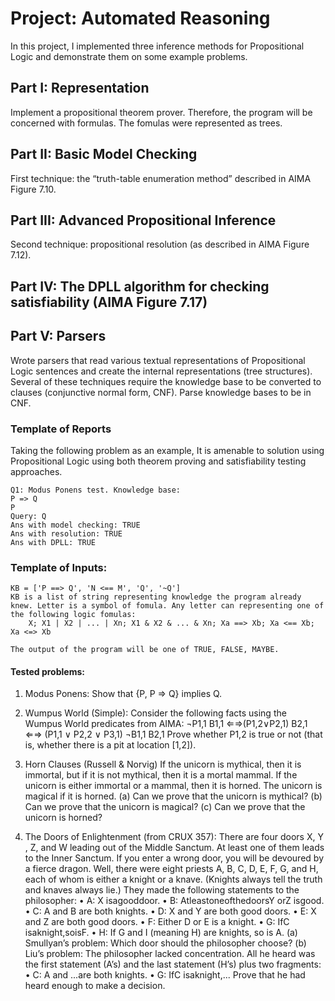 # Project: Automated Reasoning

In this project, I implemented three inference methods for Propositional Logic and demonstrate them on some example problems.

## Part I: Representation

Implement a propositional theorem prover. Therefore, the program will be concerned with formulas. The fomulas were represented as trees.

## Part II: Basic Model Checking

First technique: the “truth-table enumeration method” described in AIMA Figure 7.10. 

## Part III: Advanced Propositional Inference

Second technique: propositional resolution (as described in AIMA Figure 7.12). 

## Part IV: The DPLL algorithm for checking satisfiability (AIMA Figure 7.17)

## Part V: Parsers
Wrote parsers that read various textual representations of Propositional Logic sentences and create the internal representations (tree structures).
Several of these techniques require the knowledge base to be converted to clauses (conjunctive normal form, CNF). Parse knowledge bases to be in CNF.

### Template of Reports

Taking the following problem as an example, It is amenable to solution using Propositional Logic using both theorem proving and satisfiability testing approaches.

    Q1: Modus Ponens test. Knowledge base:
    P => Q
    P
    Query: Q
    Ans with model checking: TRUE
    Ans with resolution: TRUE
    Ans with DPLL: TRUE

### Template of Inputs:

    KB = ['P ==> Q', 'N <== M', 'Q', '~Q']
    KB is a list of string representing knowledge the program already knew. Letter is a symbol of fomula. Any letter can representing one of the following logic fomulas:
        X; X1 | X2 | ... | Xn; X1 & X2 & ... & Xn; Xa ==> Xb; Xa <== Xb; Xa <=> Xb
    
    The output of the program will be one of TRUE, FALSE, MAYBE.

#### Tested problems:

1. Modus Ponens: Show that {P, P ⇒ Q} implies Q.
    
2. Wumpus World (Simple): Consider the following facts using the Wumpus World predicates from AIMA:
¬P1,1
B1,1 ⇐⇒(P1,2∨P2,1)
B2,1 ⇐⇒ (P1,1 ∨ P2,2 ∨ P3,1) ¬B1,1
B2,1
Prove whether P1,2 is true or not (that is, whether there is a pit at location [1,2]).

3. Horn Clauses (Russell & Norvig) If the unicorn is mythical, then it is immortal, but if it is not mythical, then it is a mortal mammal. If the unicorn is either immortal or a mammal, then it is horned. The unicorn is magical if it is horned.
(a) Can we prove that the unicorn is mythical? (b) Can we prove that the unicorn is magical?
(c) Can we prove that the unicorn is horned?

4. The Doors of Enlightenment (from CRUX 357): There are four doors X, Y , Z, and W leading out of the Middle Sanctum. At least one of them leads to the Inner Sanctum. If you enter a wrong door, you will be devoured by a fierce dragon. Well, there were eight priests A, B, C, D, E, F, G, and H, each of whom is either a knight or a knave. (Knights always tell the truth and knaves always lie.) They made the following statements to the philosopher:
• A: X isagooddoor.
• B: AtleastoneofthedoorsY orZ isgood.
• C: A and B are both knights.
• D: X and Y are both good doors.
• E: X and Z are both good doors.
• F: Either D or E is a knight.
• G: IfC isaknight,soisF.
• H: If G and I (meaning H) are knights, so is A.
(a) Smullyan’s problem: Which door should the philosopher choose?
(b) Liu’s problem: The philosopher lacked concentration. All he heard was the first statement (A’s) and the last statement (H’s) plus two fragments:
• C: A and ...are both knights.
• G: IfC isaknight,...
Prove that he had heard enough to make a decision.
